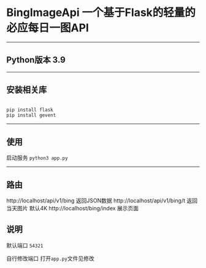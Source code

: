 # BingImageApi  一个基于Flask的轻量的必应每日一图API
---
## Python版本 3.9
---
## 安装相关库
```python 

pip install flask
pip install gevent

```
---
## 使用  

启动服务 ```python3 app.py```

---
## 路由

http://localhost/api/v1/bing 返回JSON数据
http://localhost/api/v1/bing/t 返回当天图片 默认4K
http://localhost/bing/index 展示页面

## 说明

默认端口 `54321`

自行修改端口 打开`app.py`文件见修改

